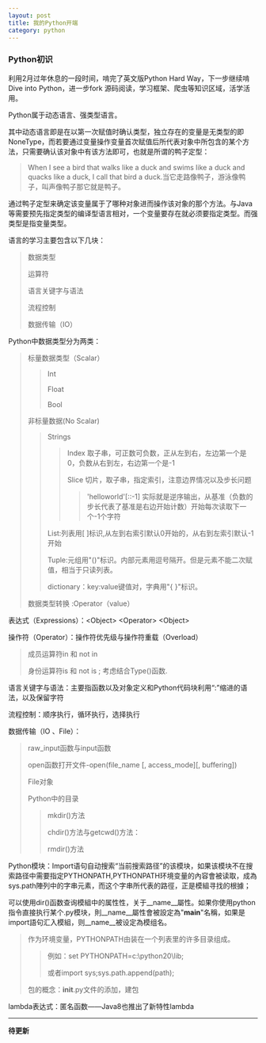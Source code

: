 ```yaml
---
layout: post
title: 我的Python开端
category: python
---
```

### Python初识
利用2月过年休息的一段时间，啃完了英文版Python Hard Way，下一步继续啃Dive into Python，进一步fork 源码阅读，学习框架、爬虫等知识区域，活学活用。

Python属于动态语言、强类型语言。 

其中动态语言即是在以第一次赋值时确认类型，独立存在的变量是无类型的即NoneType，而若要通过变量操作变量首次赋值后所代表对象中所包含的某个方法，只需要确认该对象中有该方法即可，也就是所谓的鸭子定型：

>When I see a bird that walks like a duck and swims like a duck and quacks like a duck, I call that bird a duck.当它走路像鸭子，游泳像鸭子，叫声像鸭子那它就是鸭子。

通过鸭子定型来确定该变量属于了哪种对象进而操作该对象的那个方法。与Java等需要预先指定类型的编译型语言相对，一个变量要存在就必须要指定类型。而强类型是指变量类型。   

语言的学习主要包含以下几块：

>数据类型
>
>运算符
>
>语言关键字与语法
>
>流程控制
>
>数据传输（IO）  

Python中数据类型分为两类：

>标量数据类型（Scalar）
>
>>Int
>>
>>Float
>>
>>Bool
>
>非标量数据(No Scalar)
>
>>Strings
>>
>>>Index   取子串，可正数可负数，正从左到右，左边第一个是0，负数从右到左，右边第一个是-1
>>>
>>>Slice 切片，取子串，指定索引，注意边界情况以及步长问题
>>>
>>>>'helloworld'[::-1]   实际就是逆序输出，从基准（负数的步长代表了基准是右边开始计数）开始每次读取下一个-1个字符
>>
>>List:列表用[ ]标识,从左到右索引默认0开始的，从右到左索引默认-1开始
>>
>>Tuple:元组用"()"标识。内部元素用逗号隔开。但是元素不能二次赋值，相当于只读列表。
>>
>>dictionary：key:value键值对，字典用"{ }"标识。
>
>数据类型转换 :Operator（value）

表达式（Expressions）：\<Object\> \<Operator\> \<Object\>

操作符（Operator）：操作符优先级与操作符重载（Overload）

>成员运算符in  和 not in  
>
>身份运算符is  和 not is   ; 考虑结合Type()函数.

语言关键字与语法：主要指函数以及对象定义和Python代码块利用“:”缩进的语法，以及保留字符

流程控制：顺序执行，循环执行，选择执行

数据传输（IO 、File）：

>raw_input函数与input函数
>
>open函数打开文件-open(file_name [, access_mode][, buffering])
>
>File对象
>
>Python中的目录
>
>>mkdir()方法
>>
>>chdir()方法与getcwd()方法：
>>
>>rmdir()方法

Python模块：Import语句自动搜索“当前搜索路径”的该模块，如果该模块不在搜索路径中需要指定PYTHONPATH,PYTHONPATH环境变量的內容會被读取，成為sys.path陣列中的字串元素，而这个字串所代表的路徑，正是模組寻找的根據；

可以使用dir()函数查询模組中的属性性，关于__name__屬性。如果你使用python指令直接执行某个.py模块，則__name__屬性會被設定為"__main__"名稱，如果是import語句汇入模組，则__name__被设定為模组名。

>作为环境变量，PYTHONPATH由装在一个列表里的许多目录组成。
>
>>例如：set PYTHONPATH=c:\python20\lib;
>>
>>或者import sys;sys.path.append(path);
>
>包的概念：__init__.py文件的添加，建包

lambda表达式：匿名函数——Java8也推出了新特性lambda

---

**待更新**
